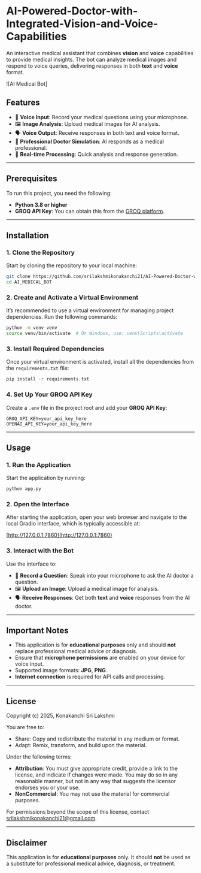 # AI-Powered-Doctor-with-Integrated-Vision-and-Voice-Capabilities

An interactive medical assistant that combines **vision** and **voice** capabilities to provide medical insights. The bot can analyze medical images and respond to voice queries, delivering responses in both **text** and **voice** format.

![AI Medical Bot]

## Features

- 🎤 **Voice Input**: Record your medical questions using your microphone.
- 🖼️ **Image Analysis**: Upload medical images for AI analysis.
- 🗣️ **Voice Output**: Receive responses in both text and voice format.
- 🤖 **Professional Doctor Simulation**: AI responds as a medical professional.
- 🔄 **Real-time Processing**: Quick analysis and response generation.

---

## Prerequisites

To run this project, you need the following:

- **Python 3.8 or higher**
- **GROQ API Key**: You can obtain this from the [GROQ platform](https://www.groq.com/).

---

## Installation

### 1. Clone the Repository

Start by cloning the repository to your local machine:

```bash
git clone https://github.com/srilakshmikonakanchi21/AI-Powered-Doctor-with-Integrated-Vision-and-Voice-Capabilities
cd AI_MEDICAL_BOT
```

### 2. Create and Activate a Virtual Environment

It’s recommended to use a virtual environment for managing project dependencies. Run the following commands:

```bash
python -m venv venv
source venv/bin/activate  # On Windows, use: venv\Scripts\activate
```

### 3. Install Required Dependencies

Once your virtual environment is activated, install all the dependencies from the `requirements.txt` file:

```bash
pip install -r requirements.txt
```

### 4. Set Up Your GROQ API Key

Create a `.env` file in the project root and add your **GROQ API Key**:

```
GROQ_API_KEY=your_api_key_here
OPENAI_API_KEY=your_api_key_here

```

---

## Usage

### 1. Run the Application

Start the application by running:

```bash
python app.py
```

### 2. Open the Interface

After starting the application, open your web browser and navigate to the local Gradio interface, which is typically accessible at:

[http://127.0.0.1:7860](http://127.0.0.1:7860)

### 3. Interact with the Bot

Use the interface to:

- 🎤 **Record a Question**: Speak into your microphone to ask the AI doctor a question.
- 🖼️ **Upload an Image**: Upload a medical image for analysis.
- 🗣️ **Receive Responses**: Get both **text** and **voice** responses from the AI doctor.

---

## Important Notes

- This application is for **educational purposes** only and should **not** replace professional medical advice or diagnosis.
- Ensure that **microphone permissions** are enabled on your device for voice input.
- Supported image formats: **JPG**, **PNG**.
- **Internet connection** is required for API calls and processing.

---

## License

Copyright (c) 2025, Konakanchi Sri Lakshmi

You are free to:
- Share: Copy and redistribute the material in any medium or format.
- Adapt: Remix, transform, and build upon the material.

Under the following terms:
- **Attribution**: You must give appropriate credit, provide a link to the license, and indicate if changes were made. 
  You may do so in any reasonable manner, but not in any way that suggests the licensor endorses you or your use.
- **NonCommercial**: You may not use the material for commercial purposes.

For permissions beyond the scope of this license, contact [srilakshmikonakanchi21@gmail.com](mailto:srilakshmikonakanchi21@gmail.com).

---

## Disclaimer

This application is for **educational purposes** only. It should **not** be used as a substitute for professional medical advice, diagnosis, or treatment.
